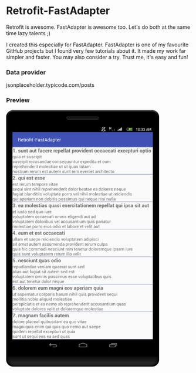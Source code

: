 # Retrofit-FastAdapter
Retrofit is awesome. FastAdapter is awesome too. Let's do both at the same time lazy talents ;)

I created this especially for FastAdapter. FastAdapter is one of my favourite GitHub projects but I found very few tutorials about it. It made my work far simpler and faster. You may also consider a try. Trust me, it's easy and fun!


### Data provider
jsonplaceholder.typicode.com/posts


### Preview
<img src="Screenshot.png" alt="Screenshot" width= "417" height= "700"/>
